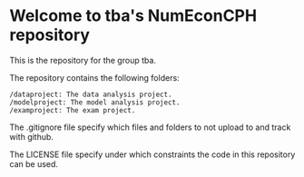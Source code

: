 # Welcome to tba's NumEconCPH repository

This is the repository for the group tba.

The repository contains the following folders:

    /dataproject: The data analysis project.
    /modelproject: The model analysis project.
    /examproject: The exam project.

The .gitignore file specify which files and folders to not upload to and track with github.

The LICENSE file specify under which constraints the code in this repository can be used.